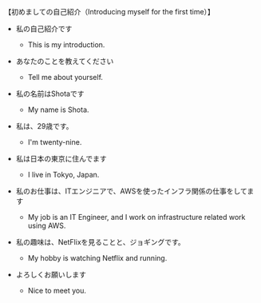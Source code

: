 <!-- 英語で翻訳して -->
【初めましての自己紹介（Introducing myself for the first time）】
- 私の自己紹介です
  - This is my introduction.
- あなたのことを教えてください
  - Tell me about yourself.

- 私の名前はShotaです
  - My name is Shota.
- 私は、29歳です。 
  - I'm twenty-nine.
- 私は日本の東京に住んでます
  - I live in Tokyo, Japan.
- 私のお仕事は、ITエンジニアで、AWSを使ったインフラ関係の仕事をしてます
  - My job is an IT Engineer, and I work on infrastructure related work using AWS.
- 私の趣味は、NetFlixを見ることと、ジョギングです。
  - My hobby is watching Netflix and running.
- よろしくお願いします
  - Nice to meet you.
